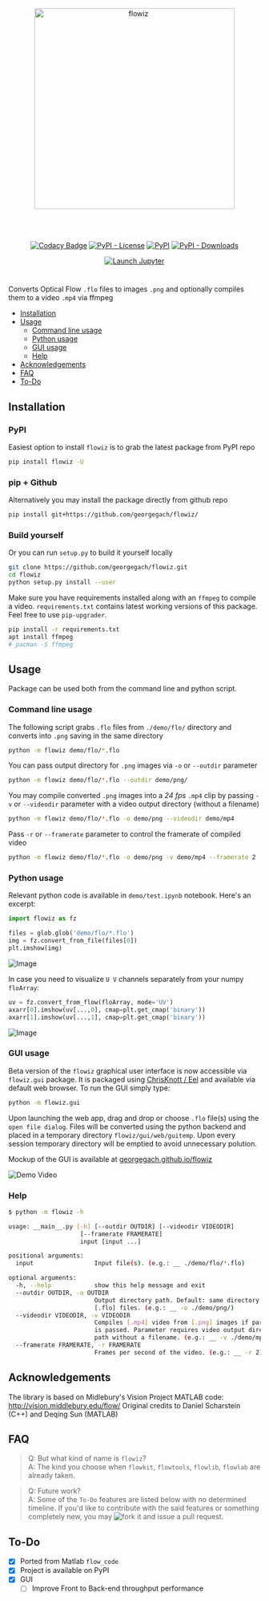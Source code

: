 <p align="center">
<img src="https://raw.githubusercontent.com/georgegach/flowiz/master/flowiz/gui/web/assets/flowiz-logo.png" width=400 alt='flowiz' style="margin:50px;max-width:400px">
<p>
    
<p align="center"><a href="https://www.codacy.com/app/georgegach/flowiz?utm_source=github.com&amp;utm_medium=referral&amp;utm_content=georgegach/flowiz&amp;utm_campaign=Badge_Grade"><img src="https://api.codacy.com/project/badge/Grade/676e7f10fc8a46c28ce69409a587828c" alt="Codacy Badge" /></a>
<a href="https://github.com/georgegach/flowiz/blob/master/LICENSE"><img src="https://img.shields.io/pypi/l/flowiz.svg" alt="PyPI - License" /></a>
<a href="https://pypi.org/project/flowiz/"><img src="https://img.shields.io/pypi/v/flowiz.svg" alt="PyPI" /></a>
<a href="https://pypistats.org/search/flowiz"><img src="https://img.shields.io/pypi/dm/flowiz.svg" alt="PyPI - Downloads" /></a>
    </p>
<p align="center">
<a href="https://mybinder.org/v2/gh/georgegach/flowiz/master?filepath=demo%2Ftest.ipynb"><img src="https://img.shields.io/static/v1.svg?label=launch&amp;message=notebook&amp;color=F37626&amp;style=for-the-badge&amp;logo=jupyter" alt="Launch Jupyter" /></a></p>
</p>

<h1></h1>

Converts Optical Flow `.flo` files to images `.png` and optionally compiles them to a video `.mp4` via ffmpeg

-   [Installation](#installation)
-   [Usage](#usage)
    -   [Command line usage](#command-line-usage)
    -   [Python usage](#python-usage)
    -   [GUI usage](#gui-usage)
    -   [Help](#help)
-   [Acknowledgements](#acknowledgements)
-   [FAQ](#faq)
-   [To-Do](#to-do)

## Installation
### PyPI

Easiest option to install `flowiz` is to grab the latest package from PyPI repo

```bash
pip install flowiz -U
```

### pip + Github
Alternatively you may install the package directly from github repo

```bash
pip install git+https://github.com/georgegach/flowiz/
```

### Build yourself
Or you can run `setup.py` to build it yourself locally

```bash
git clone https://github.com/georgegach/flowiz.git
cd flowiz
python setup.py install --user
```

Make sure you have requirements installed along with an `ffmpeg` to compile a video. `requirements.txt` contains latest working versions of this package. Feel free to use `pip-upgrader`. 
```bash
pip install -r requirements.txt
apt install ffmpeg 
# pacman -S ffmpeg
```

## Usage

Package can be used both from the command line and python script.

### Command line usage

The following script grabs `.flo` files from `./demo/flo/` directory and converts into `.png` saving in the same directory

```bash
python -m flowiz demo/flo/*.flo
```

You can pass output directory for `.png` images via `-o` or `--outdir` parameter

```bash
python -m flowiz demo/flo/*.flo --outdir demo/png/
```

You may compile converted `.png` images into a _24 fps_ `.mp4` clip by passing `-v` or `--videodir` parameter with a video output directory (without a filename)

```bash
python -m flowiz demo/flo/*.flo -o demo/png --videodir demo/mp4
```

Pass `-r` or `--framerate` parameter to control the framerate of compiled video

```bash
python -m flowiz demo/flo/*.flo -o demo/png -v demo/mp4 --framerate 2
```

### Python usage

Relevant python code is available in `demo/test.ipynb` notebook. Here's an excerpt:

```python
import flowiz as fz

files = glob.glob('demo/flo/*.flo')
img = fz.convert_from_file(files[0])
plt.imshow(img)
```

![Image](https://raw.githubusercontent.com/georgegach/flowiz/master/demo/png/frame_0001.flo.png)

In case you need to visualize `U V` channels separately from your numpy `floArray`:

```python
uv = fz.convert_from_flow(floArray, mode='UV')
axarr[0].imshow(uv[...,0], cmap=plt.get_cmap('binary'))
axarr[1].imshow(uv[...,1], cmap=plt.get_cmap('binary'))
```

![Image](https://raw.githubusercontent.com/georgegach/flowiz/master/demo/githubassets/uv_flows.png)

### GUI usage

Beta version of the `flowiz` graphical user interface is now accessible via `flowiz.gui` package. It is packaged using [ChrisKnott / Eel](https://github.com/ChrisKnott/Eel) and available via default web browser. To run the GUI simply type:

```bash
python -m flowiz.gui
```

Upon launching the web app, drag and drop or choose `.flo` file(s) using the `open file dialog`. Files will be converted using the python backend and placed in a temporary directory `flowiz/gui/web/guitemp`. Upon every session temporary directory will be emptied to avoid unnecessary polution.  

Mockup of the GUI is available at [georgegach.github.io/flowiz](http://georgegach.github.io/flowiz)

![Demo Video](https://raw.githubusercontent.com/georgegach/flowiz/master/demo/githubassets/flowiz.demo.gif)

### Help

```bash
$ python -m flowiz -h

usage: __main__.py [-h] [--outdir OUTDIR] [--videodir VIDEODIR]
                    [--framerate FRAMERATE]
                    input [input ...]

positional arguments:
  input                 Input file(s). (e.g.: __ ./demo/flo/*.flo)

optional arguments:
  -h, --help            show this help message and exit
  --outdir OUTDIR, -o OUTDIR
                        Output directory path. Default: same directory as
                        [.flo] files. (e.g.: __ -o ./demo/png/)
  --videodir VIDEODIR, -v VIDEODIR
                        Compiles [.mp4] video from [.png] images if parameter
                        is passed. Parameter requires video output directory
                        path without a filename. (e.g.: __ -v ./demo/mp4/)
  --framerate FRAMERATE, -r FRAMERATE
                        Frames per second of the video. (e.g.: __ -r 2)
```

## Acknowledgements

The library is based on Midlebury's Vision Project MATLAB code: <http://vision.middlebury.edu/flow/>
Original credits to Daniel Scharstein (C++) and Deqing Sun (MATLAB)

## FAQ

> Q: But what kind of name is `flowiz`?  
> A: The kind you choose when `flowkit`, `flowtools`, `flowlib`, `flowlab` are already taken.

> Q: Future work?  
> A: Some of the `To-Do` features are listed below with no determined timeline. If you'd like to contribute with the said features or something completely new, you may ![fork it](https://img.shields.io/github/forks/georgegach/flowiz.svg?label=fork%20it&style=social) and issue a pull request. 

## To-Do

-   [x] Ported from Matlab `flow_code`
-   [x] Project is available on PyPI 
-   [x] GUI
    -   [ ] Improve Front to Back-end throughput performance
